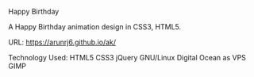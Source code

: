 Happy Birthday

A Happy Birthday animation design in CSS3, HTML5.

URL: https://arunrj6.github.io/ak/

Technology Used: HTML5 CSS3 jQuery  GNU/Linux Digital Ocean as VPS GIMP





